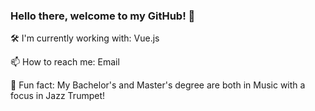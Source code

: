 ### Hello there, welcome to my GitHub! 👋

🛠 I'm currently working with: Vue.js

📫  How to reach me: Email

🎺  Fun fact: My Bachelor's and Master's degree are both in Music with a focus in Jazz Trumpet!

